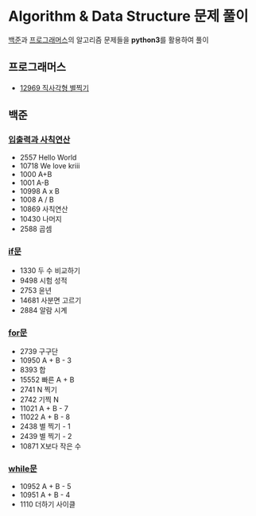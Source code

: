 # Algorithm & Data Structure 문제 풀이
[백준]()과 [프로그래머스]()의 알고리즘 문제들을 **python3**를 활용하여 풀이

## 프로그래머스
* [12969 직사각형 별찍기](https://github.com/DaonWoori/TIL/blob/main/Algorithm%20%26%20Data%20Structure/problem/programmers/12969_%EC%A7%81%EC%82%AC%EA%B0%81%ED%98%95%20%EB%B3%84%EC%B0%8D%EA%B8%B0.md)

## 백준
### [입출력과 사칙연산](https://github.com/DaonWoori/TIL/tree/main/Algorithm%20%26%20Data%20Structure/problem/BaekJoon/%EC%9E%85%EC%B6%9C%EB%A0%A5%EA%B3%BC%20%EC%82%AC%EC%B9%99%EC%97%B0%EC%82%B0)

* 2557 Hello World
* 10718 We love kriii
* 1000 A+B
* 1001 A-B
* 10998 A x B
* 1008 A / B
* 10869 사칙연산
* 10430 나머지
* 2588 곱셈

### [if문](https://github.com/DaonWoori/TIL/tree/main/Algorithm%20%26%20Data%20Structure/problem/BaekJoon/if%EB%AC%B8)
* 1330 두 수 비교하기
* 9498 시험 성적
* 2753 윤년
* 14681 사분면 고르기
* 2884 알람 시계

### [for문](https://github.com/DaonWoori/TIL/tree/main/Algorithm%20%26%20Data%20Structure/problem/BaekJoon/for%EB%AC%B8)
* 2739 구구단
* 10950 A + B - 3
* 8393 합
* 15552 빠른 A + B
* 2741 N 찍기
* 2742 기찍 N
* 11021 A + B - 7
* 11022 A + B - 8
* 2438 별 찍기 - 1
* 2439 별 찍기 - 2
* 10871 X보다 작은 수

### [while문](https://github.com/DaonWoori/TIL/tree/main/Algorithm%20%26%20Data%20Structure/problem/BaekJoon/while%EB%AC%B8)
* 10952 A + B - 5
* 10951 A + B - 4
* 1110 더하기 사이클